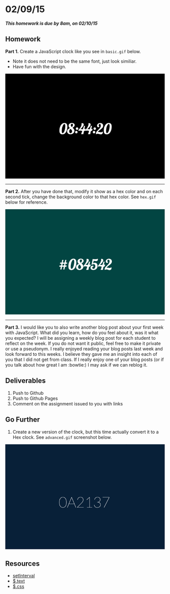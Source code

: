 # 02/09/15

___This homework is due by 8am, on 02/10/15___

## Homework

  __Part 1.__ Create a JavaScript clock like you see in `basic.gif` below.

  * Note it does not need to be the same font, just look similiar.
  * Have fun with the design.

![](./_meta/basic.gif)

----

  __Part 2.__ After you have done that, modify it show as a hex color and on each second tick, change the background color to that hex color. See `hex.gif` below for reference.

![](./_meta/hex.gif)

----

  __Part 3.__ I would like you to also write another blog post about your first week with JavaScript. What did you learn, how do you feel about it, was it what you expected? I will be assigning a weekly blog post for each student to reflect on the week. If you do not want it public, feel free to make it private or use a pseudonym. I really enjoyed reading your blog posts last week and look forward to this weeks. I believe they gave me an insight into each of you that I did not get from class. If I really enjoy one of your blog posts (or if you talk about how great I am :bowtie:) I may ask if we can reblog it.


## Deliverables

1. Push to Github
2. Push to Github Pages
3. Comment on the assignment issued to you with links


## Go Further

  1. Create a new version of the clock, but this time actually convert it to a Hex clock. See `advanced.gif` screenshot below.

![](./_meta/advanced.gif)

## Resources

* [setInterval](https://developer.mozilla.org/en-US/docs/Web/API/WindowTimers.setInterval)
* [$.text](http://api.jquery.com/text/)
* [$.css](http://api.jquery.com/css/)
